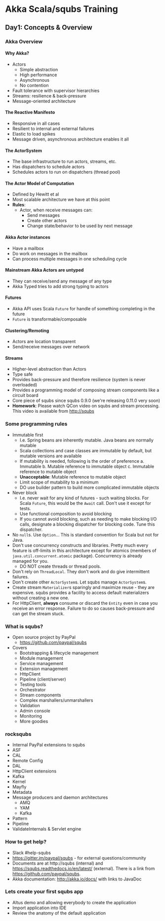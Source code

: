 # Akka Scala/squbs Training

## Day1: Concepts & Overview

### Akka Overview

#### Why Akka?
   * Actors
      * Simple abstraction
      * High performance
      * Asynchronous
      * No contention
   * Fault tolerance with supervisor hierarchies
   * Streams: resilience & back-pressure
   * Message-oriented architecture

#### The Reactive Manifesto
   * Responsive in all cases
   * Resilient to internal and external failures
   * Elastic to load spikes
   * Message driven, asynchronous architecture enables it all

#### The ActorSystem
   * The base infrastructure to run actors, streams, etc.
   * Has dispatchers to schedule actors
   * Schedules actors to run on dispatchers (thread pool)

#### The Actor Model of Computation
   * Defined by Hewitt et al
   * Most scalable architecture we have at this point
   * **Rules**:
      * Actor, when receive messages can:
         * Send messages
         * Create other actors
         * Change state/behavior to be used by next message

#### Akka Actor instances
   * Have a mailbox
   * Do work on messages in the mailbox
   * Can process multiple messages in one scheduling cycle

#### Mainstream Akka Actors are untyped
   * They can receive/send any message of any type
   * Akka Typed tries to add strong typing to actors

#### Futures
   * Akka API uses Scala `Future` for handle of something completing in the future
   * `Future` is transformable/composable

#### Clustering/Remoting
   * Actors are location transparent
   * Send/receive messages over network

#### Streams
   * Higher-level abstraction than Actors
   * Type safe
   * Provides back-pressure and therefore resilience (system is never overloaded)
   * Provides a programming model of composing stream components like a circuit board
   * Core piece of squbs since squbs 0.9.0 (we're releasing 0.11.0 very soon)
   * **Homework**: Please watch QCon video on squbs and stream processing. This video is available from [http://squbs](http://squbs)

### Some programming rules
* Immutable first
   * I.e. Spring beans are inherently mutable. Java beans are normally mutable
   * Scala collections and case classes are immutable by default, but mutable versions are available
   * If mutability is needed, following is the order of preference
      a. Immutable
      b. Mutable reference to immutable object
      c. Immutable reference to mutable object
   * **Unacceptable**: Mutable reference to mutable object
   * Limit scope of mutability to a minimum
   * DO use builder pattern to build more complicated immutable objects
* Never block
   * I.e. never wait for any kind of futures - such waiting blocks. For Scala `Future`, this would be the `Await` call. Don't use it except for tests.
   * Use functional composition to avoid blocking
   * If you cannot avoid blocking, such as needing to make blocking I/O calls, designate a blocking dispatcher for blocking code. Tune this dispatcher.
* No `null`s. Use `Option`... This is standard convention for Scala but not for Java.
* Don't use concurrency constructs and libraries. Pretty much every feature is off-limits in this architecture except for atomics (members of `java.util.concurrent.atomic` package). Concurrency is already managed for you.
   * DO NOT create threads or thread pools.
* Don't rely on `ThreadLocal`. They don't work and do give intermittent failures.
* Don't create other `ActorSystem`s. Let squbs manage `ActorSystem`s.
* Create stream `Materializer`s sparingly and maximize reuse - they are expensive. squbs provides a facility to access default materializers without creating a new one.
* For HttpClient, **always** consume or discard the `Entity` even in case you receive an error response. Failure to do so causes back-pressure and can get the stream stuck.

### What is squbs?
* Open source project by PayPal
   * https://github.com/paypal/squbs
* Covers
   * Bootstrapping & lifecycle management
   * Module management
   * Service management
   * Extension management
   * HttpClient
   * Pipeline (client/server)
   * Testing tools
   * Orchestrator
   * Stream components
   * Complex marshallers/unmarshallers
   * Validation
   * Admin console
   * Monitoring
   * More goodies

### rocksqubs
* Internal PayPal extensions to squbs
* ASF
* CAL
* Remote Config
* DAL
* HttpClient extensions
* Kafka
* Kernel
* Mayfly
* Metadata
* Message producers and daemon architectures
   * AMQ
   * YAM
   * Kafka
* Pattern
* Pipeline
* ValidateInternals & Servlet engine

### How to get help?
* Slack #help-squbs
* https://gitter.im/paypal/squbs - for external questions/community
* Documents are at http://squbs (internal) and https://squbs.readthedocs.io/en/latest/ (external). There is a link from https://github.com/paypal/squbs.
* Akka documentation: http://akka.io/docs/ with links to JavaDoc

### Lets create your first squbs app
* Altus demo and allowing everybody to create the application
* Import application into IDE
* Review the anatomy of the default application
